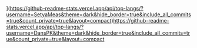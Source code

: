 
](https://github-readme-stats.vercel.app/api/top-langs/?username=SetyaMeas&theme=dark&hide_border=true&include_all_commits=true&count_private=true&layout=compact)https://github-readme-stats.vercel.app/api/top-langs/?username=DansPK&theme=dark&hide_border=true&include_all_commits=true&count_private=true&layout=compact
